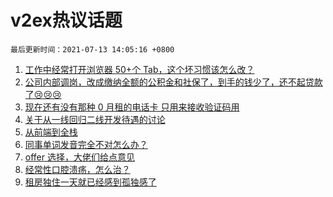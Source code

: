 # v2ex热议话题

`最后更新时间：2021-07-13 14:05:16 +0800`

1. [工作中经常打开浏览器 50+个 Tab，这个坏习惯该怎么改？](https://www.v2ex.com/t/789057)
1. [公司内部调岗，改成缴纳全额的公积金和社保了，到手的钱少了，还不起贷款了😢😢😢](https://www.v2ex.com/t/789168)
1. [现在还有没有那种 0 月租的电话卡
只用来接收验证码用](https://www.v2ex.com/t/789011)
1. [关于从一线回归二线开发待遇的讨论](https://www.v2ex.com/t/789008)
1. [从前端到全栈](https://www.v2ex.com/t/789108)
1. [同事单词发音完全不对怎么办？](https://www.v2ex.com/t/789173)
1. [offer 选择，大佬们给点意见](https://www.v2ex.com/t/789019)
1. [经常性口腔溃疡，怎么治？](https://www.v2ex.com/t/789010)
1. [租房独住一天就已经感到孤独感了](https://www.v2ex.com/t/789144)

